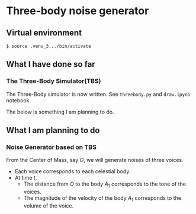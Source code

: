 # Three-body noise generator

## Virtual environment

`$ source .venv_3.../bin/activate`

## What I have done so far

### The Three-Body Simulator(TBS)

The Three-Body simulator is now written.
See `threebody.py` and `draw.ipynb` notebook.

The below is something I am planning to do.

## What I am planning to do

### Noise Generator based on TBS

From the Center of Mass, say $O$, we will generate noises of three voices.

* Each voice corresponds to each celestial body.
* At time $t$,
  * The distance from $O$ to the body $A_1$ corresponds to the tone of the voices.
  * The magnitude of the velocity of the body $A_1$ corresponds to the volume of the voice.
